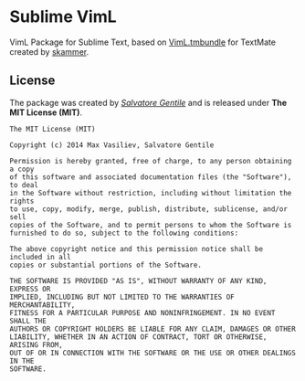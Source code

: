 # Sublime VimL
VimL Package for Sublime Text, based on [VimL.tmbundle](https://github.com/skammer/textmate-viml) for TextMate created by [skammer](https://github.com/skammer).

License
-------
The package was created by [_Salvatore Gentile_](https://twitter.com/_sgentile) and is released under **The MIT License (MIT)**.

    The MIT License (MIT)

    Copyright (c) 2014 Max Vasiliev, Salvatore Gentile

    Permission is hereby granted, free of charge, to any person obtaining a copy
    of this software and associated documentation files (the "Software"), to deal
    in the Software without restriction, including without limitation the rights
    to use, copy, modify, merge, publish, distribute, sublicense, and/or sell
    copies of the Software, and to permit persons to whom the Software is
    furnished to do so, subject to the following conditions:

    The above copyright notice and this permission notice shall be included in all
    copies or substantial portions of the Software.

    THE SOFTWARE IS PROVIDED "AS IS", WITHOUT WARRANTY OF ANY KIND, EXPRESS OR
    IMPLIED, INCLUDING BUT NOT LIMITED TO THE WARRANTIES OF MERCHANTABILITY,
    FITNESS FOR A PARTICULAR PURPOSE AND NONINFRINGEMENT. IN NO EVENT SHALL THE
    AUTHORS OR COPYRIGHT HOLDERS BE LIABLE FOR ANY CLAIM, DAMAGES OR OTHER
    LIABILITY, WHETHER IN AN ACTION OF CONTRACT, TORT OR OTHERWISE, ARISING FROM,
    OUT OF OR IN CONNECTION WITH THE SOFTWARE OR THE USE OR OTHER DEALINGS IN THE
    SOFTWARE.
